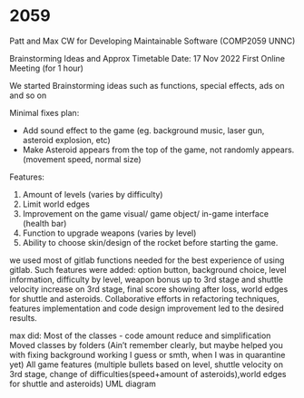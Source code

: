 # 2059

Patt and Max CW for Developing Maintainable Software (COMP2059 UNNC)


Brainstorming Ideas and Approx Timetable 
Date: 17 Nov 2022 First Online Meeting (for 1 hour)

We started Brainstorming ideas such as functions, special effects, ads on and so on

Minimal fixes plan:
- Add sound effect to the game (eg. background music, laser gun, asteroid explosion, etc)
- Make Asteroid appears from the top of the game, not randomly appears. (movement speed, normal size)

Features:
1. Amount of levels (varies by difficulty)
2. Limit world edges
3. Improvement on the game visual/ game object/ in-game interface (health bar) 
4. Function to upgrade weapons (varies by level) 
5. Ability to choose skin/design of the rocket before starting the game.

we used most of gitlab functions needed for the best experience of using gitlab. Such features were added: option button, background choice, level information, difficulty by level, weapon bonus up to 3rd stage and shuttle velocity increase on 3rd stage, final score showing after loss, world edges for shuttle and asteroids.
Collaborative efforts in refactoring techniques, features implementation and code design improvement led to the desired results.

max did: 
Most of the classes - code amount reduce and simplification 
Moved classes by folders 
(Ain’t remember clearly, but maybe helped you with fixing background working I guess or smth, when I was in quarantine yet) 
All game features (multiple bullets based on level, shuttle velocity on 3rd stage, change of difficulties(speed+amount of asteroids),world edges for shuttle and asteroids) 
UML diagram
